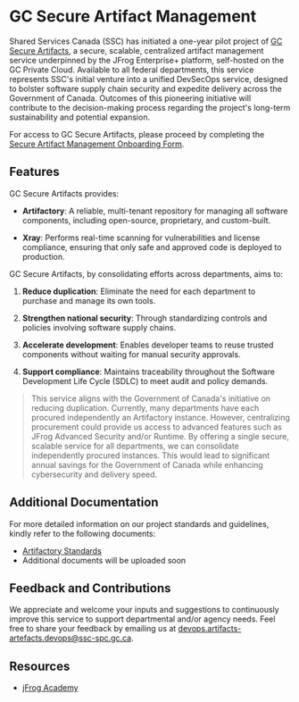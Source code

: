 # GC Secure Artifact Management

Shared Services Canada (SSC) has initiated a one-year pilot project of [GC Secure Artifacts](https://artifacts-artefacts.devops.cloud-nuage.canada.ca), a secure, scalable, centralized artifact management service underpinned by the JFrog Enterprise+ platform, self-hosted on the GC Private Cloud. Available to all federal departments, this service represents SSC's initial venture into a unified DevSecOps service, designed to bolster software supply chain security and expedite delivery across the Government of Canada. Outcomes of this pioneering initiative will contribute to the decision-making process regarding the project's long-term sustainability and potential expansion.

For access to GC Secure Artifacts, please proceed by completing the [Secure Artifact Management Onboarding Form](https://forms-formulaires.alpha.canada.ca/en/id/cmapffzfp00v9xb017pnmyb94).

## Features

GC Secure Artifacts provides:

* **Artifactory**: A reliable, multi-tenant repository for managing all software components, including open-source, proprietary, and custom-built.

* **Xray**: Performs real-time scanning for vulnerabilities and license compliance, ensuring that only safe and approved code is deployed to production.

GC Secure Artifacts, by consolidating efforts across departments, aims to:

1. **Reduce duplication**: Eliminate the need for each department to purchase and manage its own tools.

2. **Strengthen national security**: Through standardizing controls and policies involving software supply chains.

3. **Accelerate development**: Enables developer teams to reuse trusted components without waiting for manual security approvals.

4. **Support compliance**: Maintains traceability throughout the Software Development Life Cycle (SDLC) to meet audit and policy demands.

> This service aligns with the Government of Canada's initiative on reducing duplication. Currently, many departments have each procured independently an Artifactory instance. However, centralizing procurement could provide us access to advanced features such as JFrog Advanced Security and/or Runtime. By offering a single secure, scalable service for all departments, we can consolidate independently procured instances. This would lead to significant annual savings for the Government of Canada while enhancing cybersecurity and delivery speed.

## Additional Documentation

For more detailed information on our project standards and guidelines, kindly refer to the following documents:

- [Artifactory Standards](./docs/artifactory-standards.md)
- Additional documents will be uploaded soon

## Feedback and Contributions

We appreciate and welcome your inputs and suggestions to continuously improve this service to support departmental and/or agency needs. Feel free to share your feedback by emailing us at [devops.artifacts-artefacts.devops@ssc-spc.gc.ca](mailto:devops.artifacts-artefacts.devops@ssc-spc.gc.ca).

## Resources

* [jFrog Academy](https://academy.jfrog.com/)
